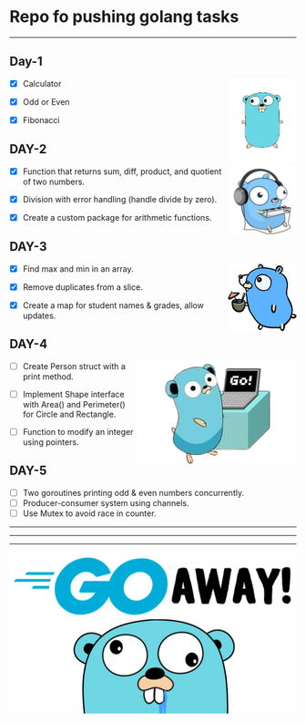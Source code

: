 # Repo fo pushing golang tasks
---
## Day-1                       
<img align="right" src="goman-removebg-preview.png" width="120px">

- [x] Calculator  
- [x] Odd or Even  
- [x] Fibonacci



## DAY-2
<img align="right" src="goimg-removebg-preview.png" width="120px">

- [x] Function that returns sum, diff, product, and quotient of two numbers.
- [x] Division with error handling (handle divide by zero).
- [x] Create a custom package for arithmetic functions.


## DAY-3
<img align="right" src="go2-removebg-preview.png" width="120px"/>

- [x] Find max and min in an array.
- [x] Remove duplicates from a slice.
- [x] Create a map for student names & grades, allow updates.


## DAY-4

<img align="right" src="go3-removebg-preview.png" with="120px"/>


- [ ] Create Person struct with a print method.
- [ ] Implement Shape interface with Area() and Perimeter() for Circle and Rectangle.
- [ ] Function to modify an integer using pointers.


 ## DAY-5


 - [ ] Two goroutines printing odd & even numbers concurrently.
 - [ ] Producer-consumer system using channels.
 - [ ] Use Mutex to avoid race in counter.

***
***
***


![Cover Image](./go.png)
